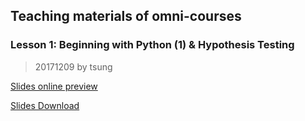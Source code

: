 ## Teaching materials of omni-courses

### Lesson 1: Beginning with Python (1) & Hypothesis Testing

> 20171209 by tsung

[Slides online preview](https://omniclub.github.io/2017/12/09/beginning-with-python-1-hypothesis-testing/)

[Slides Download](https://github.com/omniclub/teaching_materials/blob/master/20171209/python_1.zip)

